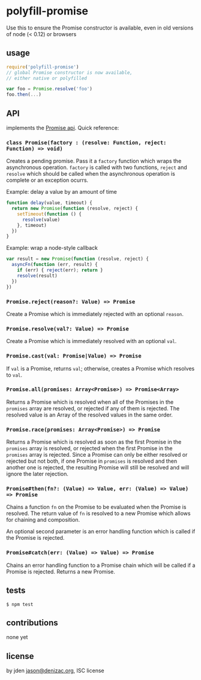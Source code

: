 # polyfill-promise

Use this to ensure the Promise constructor is available, even in old versions of node (< 0.12) or browsers

## usage

```js
require('polyfill-promise')
// global Promise constructor is now available,
// either native or polyfilled

var foo = Promise.resolve('foo')
foo.then(...)
```

## API

implements the [Promise api](https://github.com/domenic/promises-unwrapping/blob/master/README.md). Quick reference:

### `class Promise(factory : (resolve: Function, reject: Function) => void)`

Creates a pending promise. Pass it a `factory` function which wraps the asynchronous operation. `factory` is called with two functions, `reject` and `resolve` which should be called when the asynchronous operation is complete or an exception ocurrs.

Example: delay a value by an amount of time
```js
function delay(value, timeout) {
  return new Promise(function (resolve, reject) {
    setTimeout(function () {
      resolve(value)
    }, timeout)
  })
}
```

Example: wrap a node-style callback
```js
var result = new Promise(function (resolve, reject) {
  asyncFn(function (err, result) {
    if (err) { reject(err); return }
    resolve(result)
  })  
})
```

### `Promise.reject(reason?: Value) => Promise`
Create a Promise which is immediately rejected with an optional `reason`.

### `Promise.resolve(val?: Value) => Promise`
Create a Promise which is immediately resolved with an optional `val`.

### `Promise.cast(val: Promise|Value) => Promise`
If `val` is a Promise, returns `val`; otherwise, creates a Promise which resolves to `val`.

### `Promise.all(promises: Array<Promise>) => Promise<Array>`
Returns a Promise which is resolved when all of the Promises in the `promises` array are resolved, or rejected if any of them is rejected. The resolved value is an Array of the resolved values in the same order.

### `Promise.race(promises: Array<Promise>) => Promise`
Returns a Promise which is resolved as soon as the first Promise in the `promises` array is resolved, or rejected when the first Promise in the `promises` array is rejected. Since a Promise can only be either resolved or rejected but not both, if one Promise in `promises` is resolved and then another one is rejected, the resulting Promise will still be resolved and will ignore the later rejection.

### `Promise#then(fn?: (Value) => Value, err: (Value) => Value) => Promise`
Chains a function `fn` on the Promise to be evaluated when the Promise is resolved. The return value of `fn` is resolved to a new Promise which allows for chaining and composition.

An optional second parameter is an error handling function which is called if the Promise is rejected.

### `Promise#catch(err: (Value) => Value) => Promise`
Chains an error handling function to a Promise chain which will be called if a Promise is rejected. Returns a new Promise.


## tests

```console
$ npm test
```

## contributions

none yet

## license
by jden <jason@denizac.org>, ISC license